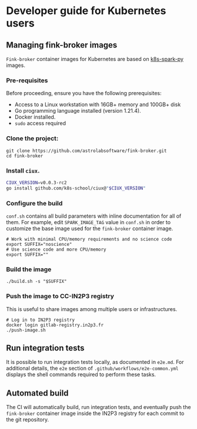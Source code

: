 # Developer guide for Kubernetes users

## Managing fink-broker images

`Fink-broker` container images for Kubernetes are based on [k8s-spark-py](https://github.com/astrolabsoftware/k8s-spark-py.git) images.

### Pre-requisites

Before proceeding, ensure you have the following prerequisites:

- Access to a Linux workstation with 16GB+ memory and 100GB+ disk
- Go programming language installed (version 1.21.4).
- Docker installed.
- `sudo` access required

### Clone the project:

```shell
git clone https://github.com/astrolabsoftware/fink-broker.git
cd fink-broker
```

### Install `ciux`.

```bash
CIUX_VERSION=v0.0.3-rc2
go install github.com/k8s-school/ciux@"$CIUX_VERSION"
```

### Configure the build

`conf.sh` contains all build parameters with inline documentation for all of them. For example, edit `SPARK_IMAGE_TAG` value in `conf.sh` in order to customize the base image used for the `fink-broker` container image.

```shell
# Work with minimal CPU/memory requirements and no science code
export SUFFIX="noscience"
# Use science code and more CPU/memory
export SUFFIX=""
```

### Build the image

```shell
./build.sh -s "$SUFFIX"
```

### Push the image to CC-IN2P3 registry

This is useful to share images among multiple users or infrastructures.

```shell
# Log in to IN2P3 registry
docker login gitlab-registry.in2p3.fr
./push-image.sh
```

## Run integration tests

It is possible to run integration tests locally, as documented in `e2e.md`. For additional details, the `e2e` section of `.github/workflows/e2e-common.yml` displays the shell commands required to perform these tasks.

## Automated build

The CI will automatically build, run integration tests, and eventually push the `fink-broker` container image inside the IN2P3 registry for each commit to the git repository.
```